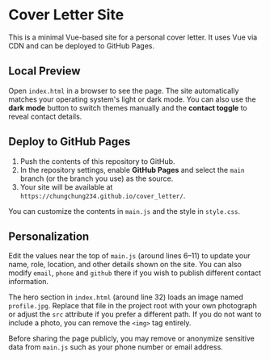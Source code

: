 # Cover Letter Site

This is a minimal Vue-based site for a personal cover letter. It uses Vue via CDN and can be deployed to GitHub Pages.

## Local Preview
Open `index.html` in a browser to see the page. The site automatically matches
your operating system's light or dark mode. You can also use the **dark mode**
button to switch themes manually and the **contact toggle** to reveal contact
details.

## Deploy to GitHub Pages
1. Push the contents of this repository to GitHub.
2. In the repository settings, enable **GitHub Pages** and select the `main` branch (or the branch you use) as the source.
3. Your site will be available at `https://chungchung234.github.io/cover_letter/`.

You can customize the contents in `main.js` and the style in `style.css`.

## Personalization
Edit the values near the top of `main.js` (around lines 6–11) to update your
name, role, location, and other details shown on the site. You can also modify
`email`, `phone` and `github` there if you wish to publish different contact
information.

The hero section in `index.html` (around line 32) loads an image named
`profile.jpg`. Replace that file in the project root with your own photograph or
adjust the `src` attribute if you prefer a different path. If you do not want to
include a photo, you can remove the `<img>` tag entirely.

Before sharing the page publicly, you may remove or anonymize sensitive data
from `main.js` such as your phone number or email address.
